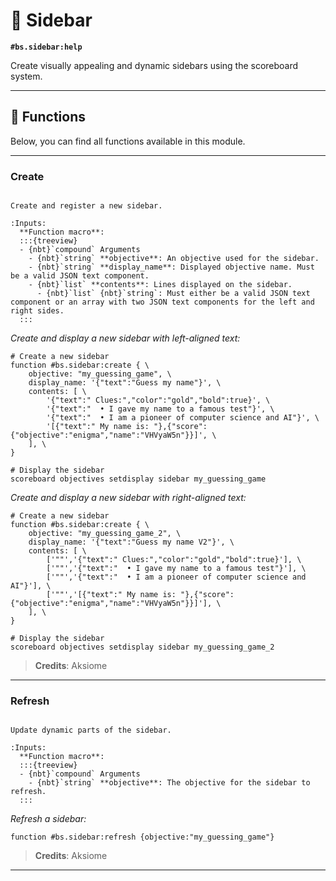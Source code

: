 # 📰 Sidebar

**`#bs.sidebar:help`**

Create visually appealing and dynamic sidebars using the scoreboard system.

---

## 🔧 Functions

Below, you can find all functions available in this module.

---

### Create

```{function} #bs.sidebar:create

Create and register a new sidebar.

:Inputs:
  **Function macro**:
  :::{treeview}
  - {nbt}`compound` Arguments
    - {nbt}`string` **objective**: An objective used for the sidebar.
    - {nbt}`string` **display_name**: Displayed objective name. Must be a valid JSON text component.
    - {nbt}`list` **contents**: Lines displayed on the sidebar.
      - {nbt}`list` {nbt}`string`: Must either be a valid JSON text component or an array with two JSON text components for the left and right sides.
  :::
```

*Create and display a new sidebar with left-aligned text:*

```mcfunction
# Create a new sidebar
function #bs.sidebar:create { \
    objective: "my_guessing_game", \
    display_name: '{"text":"Guess my name"}', \
    contents: [ \
        '{"text":" Clues:","color":"gold","bold":true}', \
        '{"text":"  • I gave my name to a famous test"}', \
        '{"text":"  • I am a pioneer of computer science and AI"}', \
        '[{"text":" My name is: "},{"score":{"objective":"enigma","name":"VHVyaW5n"}}]', \
    ], \
}

# Display the sidebar
scoreboard objectives setdisplay sidebar my_guessing_game
```

*Create and display a new sidebar with right-aligned text:*

```mcfunction
# Create a new sidebar
function #bs.sidebar:create { \
    objective: "my_guessing_game_2", \
    display_name: '{"text":"Guess my name V2"}', \
    contents: [ \
        ['""','{"text":" Clues:","color":"gold","bold":true}'], \
        ['""','{"text":"  • I gave my name to a famous test"}'], \
        ['""','{"text":"  • I am a pioneer of computer science and AI"}'], \
        ['""','[{"text":" My name is: "},{"score":{"objective":"enigma","name":"VHVyaW5n"}}]'], \
    ], \
}

# Display the sidebar
scoreboard objectives setdisplay sidebar my_guessing_game_2
```

> **Credits**: Aksiome

---

### Refresh

```{function} #bs.sidebar:refresh

Update dynamic parts of the sidebar.

:Inputs:
  **Function macro**:
  :::{treeview}
  - {nbt}`compound` Arguments
    - {nbt}`string` **objective**: The objective for the sidebar to refresh.
  :::
```

*Refresh a sidebar:*

```mcfunction
function #bs.sidebar:refresh {objective:"my_guessing_game"}
```

> **Credits**: Aksiome

---

```{include} ../_templates/comments.md
```
